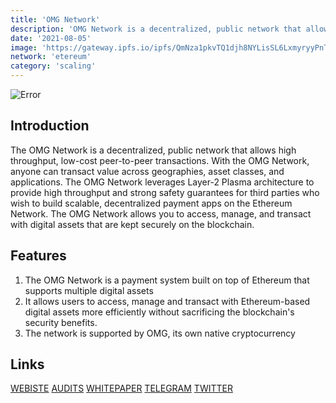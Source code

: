 ```yaml
---
title: 'OMG Network'
description: 'OMG Network is a decentralized, public network that allows high throughput, low-cost peer to peer transactions'
date: '2021-08-05'
image: 'https://gateway.ipfs.io/ipfs/QmNza1pkvTQ1djh8NYLisSL6LxmyryyPnTjzF4ud7DxoVW'
network: 'etereum'
category: 'scaling'
---
```


![Error](https://gateway.ipfs.io/ipfs/QmX2jBNfXftiv5UyYYenGJfs8FNHnrYRmubBAvrkur3Aer)

## Introduction
The OMG Network is a decentralized, public network that allows high throughput, low-cost peer-to-peer transactions. With the OMG Network, anyone can transact value across geographies, asset classes, and applications. The OMG Network leverages Layer-2 Plasma architecture to provide high throughput and strong safety guarantees for third parties who wish to build scalable, decentralized payment apps on the Ethereum Network. The OMG Network allows you to access, manage, and transact with digital assets that are kept securely on the blockchain.

## Features
1. The OMG Network is a payment system built on top of Ethereum that supports multiple digital assets
2.  It allows users to access, manage and transact with Ethereum-based digital assets more efficiently without sacrificing the blockchain's security benefits. 
3.  The network is supported by OMG, its own native cryptocurrency



## Links

[WEBISTE](https://omg.network/)
[AUDITS](https://www.certik.com/projects/omgnetwork)
[WHITEPAPER](https://docs.omg.network/)
[TELEGRAM](https://t.me/omgnetwork)
[TWITTER](https://twitter.com/omgnetworkhq)
